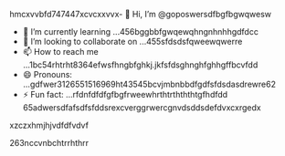 hmcxvvbfd747447xcvcxxvvx- 👋 Hi, I’m @goposwersdfbgfbgwqwesw
- 🌱 I’m currently learning ...456bggbbfgwqewqhngnhnhhgdfdcc
- 💞️ I’m looking to collaborate on ...455sfdsdsfqweewqwerre
- 📫 How to reach me ...1bc54rhtrht8364efwsfhngbfghkj.jkfsfdsghnghfghhgffbcvfdd
- 😄 Pronouns: ...gdfwer3126551516969ht43545bcvjmbnbbdfgdfsfdsdasdrewre62
- ⚡ Fun fact: ...rfdnfdfdfgfbgfrweewhrthtrthththtgfhdfdd
65adwersdfafsdfsfddsrexcverggrwercgnvdsddsdefdvxcxrgedx
<!---sjhmvfrexcvcxvvbgdfgdffdfgerbredfgfdfd
goposwer/goposwer is a ✨ special ✨ repository because its `README.md` (this file) appears onjyu your GitH35ufhb proredffile.bdffdf
You can click the Preview link to take a look at your changeadsdass.46245sdsftgggssgerrgre
--->xzczxhmjhjvdfdfvdvf
263nccvnbchtrrhthrr
